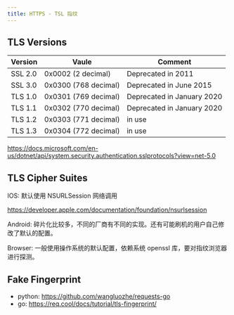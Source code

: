 ```yaml
---
title: HTTPS - TSL 指纹
---
```


## TLS Versions

| Version | Vaule | Comment |
| ----    | ----- |    ----- |
| SSL 2.0 | 0x0002 (2 decimal) | Deprecated in 2011 |
| SSL 3.0 | 0x0300 (768 decimal) | Deprecated in June 2015 |
| TLS 1.0 | 0x0301 (769 decimal) | Deprecated in January 2020 |
| TLS 1.1 | 0x0302 (770 decimal) | Deprecated in January 2020 |
| TLS 1.2 | 0x0303 (771 decimal) | in use |
| TLS 1.3 | 0x0304 (772 decimal) | in use |






<https://docs.microsoft.com/en-us/dotnet/api/system.security.authentication.sslprotocols?view=net-5.0>

## TLS Cipher Suites

IOS: 默认使用 NSURLSession 网络调用

<https://developer.apple.com/documentation/foundation/nsurlsession>

Android: 碎片化比较多，不同的厂商有不同的实现。还有可能刷机的用户自己修改了默认的配置。

Browser: 一般使用操作系统的默认配置，依赖系统 openssl 库，要对指纹浏览器进行探测。

## Fake Fingerprint

- python: <https://github.com/wangluozhe/requests-go>
- go: <https://req.cool/docs/tutorial/tls-fingerprint/>
